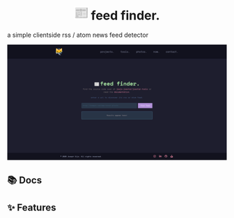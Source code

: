 <h1 align="center">
    <img src="../src/assets/pixnewscar.png" alt="news car" title="news car" width="32" />
feed finder.
</h1>
a simple clientside rss / atom news feed detector

<p align="center">
    <img src="../src/assets/readme/feedfinder.png" alt="Feed Finder" title="Feed Finder" >
</p>

## 📚 Docs

## ✨ Features

